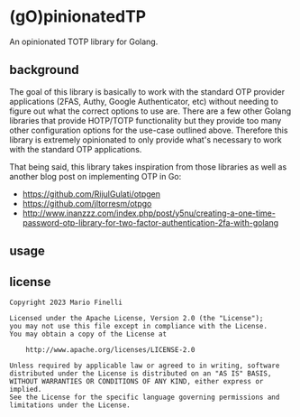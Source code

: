 # (gO)pinionatedTP

An opinionated TOTP library for Golang.

## background

The goal of this library is basically to work with the standard OTP provider
applications (2FAS, Authy, Google Authenticator, etc) without needing to
figure out what the correct options to use are. There are a few other Golang
libraries that provide HOTP/TOTP functionality but they provide too many other
configuration options for the use-case outlined above. Therefore this library
is extremely opinionated to only provide what's necessary to work with the
standard OTP applications.

That being said, this library takes inspiration from those libraries as well
as another blog post on implementing OTP in Go:

- https://github.com/RijulGulati/otpgen
- https://github.com/jltorresm/otpgo
- http://www.inanzzz.com/index.php/post/y5nu/creating-a-one-time-password-otp-library-for-two-factor-authentication-2fa-with-golang

## usage

## license

```
Copyright 2023 Mario Finelli

Licensed under the Apache License, Version 2.0 (the "License");
you may not use this file except in compliance with the License.
You may obtain a copy of the License at

    http://www.apache.org/licenses/LICENSE-2.0

Unless required by applicable law or agreed to in writing, software
distributed under the License is distributed on an "AS IS" BASIS,
WITHOUT WARRANTIES OR CONDITIONS OF ANY KIND, either express or implied.
See the License for the specific language governing permissions and
limitations under the License.
```
